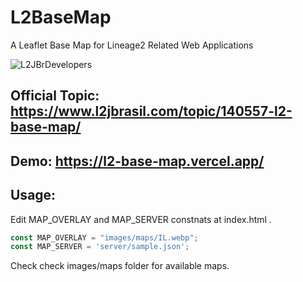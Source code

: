 # L2BaseMap
A Leaflet Base Map for Lineage2 Related Web Applications




![L2JBrDevelopers](https://i.imgur.com/bhBwp7U.jpg "Desenvolvido por Macacos altamente treinados")



## Official Topic: https://www.l2jbrasil.com/topic/140557-l2-base-map/

## Demo: https://l2-base-map.vercel.app/



## Usage:
Edit MAP_OVERLAY and MAP_SERVER constnats at index.html .

```js
const MAP_OVERLAY = "images/maps/IL.webp";
const MAP_SERVER = 'server/sample.json';
```

Check check images/maps folder for available maps.
